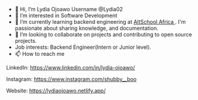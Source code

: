 - 👋 Hi, I’m Lydia Ojoawo 
Username @Lydia02
- 👀 I’m interested in Software Development
- 🌱 I’m currently learning backend engineering at [AltSchool Africa ](https://www.altschoolafrica.com/). I'm passionate about sharing knowledge, and documentation.
- 💞️ I’m looking to collaborate on projects and contributing to open source projects.
- Job interests: Backend Engineer(Intern or Junior level).
- 📫 How to reach me 

LinkedIn: https://www.linkedin.com/in/lydia-ojoawo/

Instagram: https://www.instagram.com/shubby__boo

Website: https://lydiaojoawo.netlify.app/

<!---
Lydia02/Lydia02 is a ✨ special ✨ repository because its `README.md` (this file) appears on your GitHub profile.
You can click the Preview link to take a look at your changes.
--->
